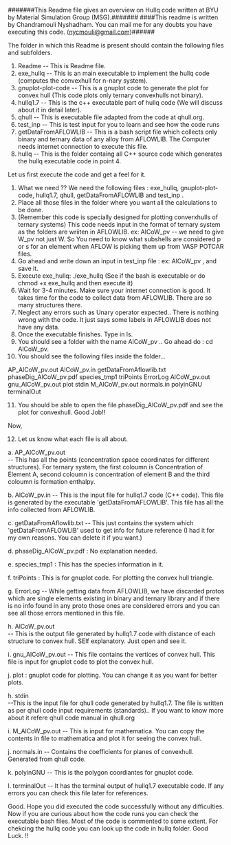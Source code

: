 
#######This Readme file gives an overview on Hullq code written at BYU by Material Simulation Group (MSG).#######
####This readme is written by Chandramouli Nyshadham. You can mail me for any doubts you have executing this code. (nycmouli@gmail.com)######


  
The folder in which this Readme is present should contain the following files and subfolders. 

 1.  Readme    	    	 -- This is Readme file.             
 2.  exe_hullq 	       	 -- This is an main executable to implement the hullq code (computes the convexhull for n-nary system).
 3.  gnuplot-plot-code   -- This is a gnuplot code to generate the plot for convex hull (This code plots only ternary convexhulls not binary). 
 4.  hullq1.7 		 -- This is the c++ executable part of hullq code (We will discuss about it in detail later).
 5.  qhull		 -- This is executable file adapted from the code at qhull.org.
 6.  test_inp  		 -- This is test input for you to learn and see how the code runs
 7.  getDataFromAFLOWLIB -- This is a bash script file which collects only binary and ternary data of any alloy from AFLOWLIB. The Computer needs internet connection to execute this file. 
 8.  hullq               -- This is the folder containg all C++ source code which generates the hullq executable code in point 4.

 

Let us first execute the code and get a feel for it. 

1.  What we need ?? 
    We need the following files : exe_hullq, gnuplot-plot-code, hullq1.7, qhull, getDataFromAFLOWLIB and test_inp .
2.  Place all those files in the folder where you want all the calculations to be done.
3.  (Remember this code is specially designed for plotting converxhulls of ternary systems) This code needs input in the format of ternary system as the folders are wriiten in AFLOWLIB.
    ex: AlCoW_pv -- we need to give W_pv not just W. So You need to know what subshells are considered p or s for an element when AFLOW is picking them up from VASP POTCAR files.
4.  Go ahead and write down an input in test_inp file : ex: AlCoW_pv , and save it.
5.  Execute exe_hullq:   ./exe_hullq   (See if the bash is executable or do chmod +x exe_hullq and then execute it)
6.  Wait for 3-4 minutes. Make sure your internet connection is good. It takes time for the code to collect data from AFLOWLIB. There are so many structures there.
7.  Neglect any errors such as Unary operator expected.. There is nothing wrong with the code. It just says some labels in AFLOWLIB does not have any data. 
8.  Once the executable finishes. Type in ls.
9.  You should see a folder with the name AlCoW_pv .. Go ahead do : cd AlCoW_pv.
10. You should see the following files inside the folder... 

AP_AlCoW_pv.out       AlCoW_pv.in           getDataFromAflowlib.txt   phaseDig_AlCoW_pv.pdf	species_tmp1              triPoints
ErrorLog              AlCoW_pv.out          gnu_AlCoW_pv.out          plot                      stdin
M_AlCoW_pv.out        normals.in	    polyinGNU                 terminalOut

11. You should be able to open the file phaseDig_AlCoW_pv.pdf and see the plot for convexhull. Good Job!!

Now,

12. Let us know what each file is all about. 

a. AP_AlCoW_pv.out  
-- This has all the points (concentration space coordinates for different structures). For ternary system, the first coloumn is Concentration of Element A, second coloumn is concentration of element B and the third coloumn is formation enthalpy.

b. AlCoW_pv.in
-- This is the input file for hullq1.7 code (C++ code). This file is generated by the executable 'getDataFromAFLOWLIB'. This file has all the info collected from AFLOWLIB.

c. getDataFromAflowlib.txt 
-- This just contains the system which 'getDataFromAFLOWLIB' used to get info  for future reference (I had it for my own reasons. You can delete it if you want.)

d. phaseDig_AlCoW_pv.pdf  : No explanation needed.

e. species_tmp1 : This has the species information in it. 

f. triPoints : This is for gnuplot code. For plotting the convex hull triangle. 

g. ErrorLog 
-- While getting data from AFLOWLIB, we have  discarded protos which are single elements existing in binary and ternary library and if there is no info found in any proto those ones are considered errors and you can see all those errors mentioned in this file.


h. AlCoW_pv.out  
-- This is the output file generated by hullq1.7 code with distance of each structure to convex hull. SElf explanatory. Just open and see it. 

i. gnu_AlCoW_pv.out
-- This file contains the vertices of convex hull. This file is input for gnuplot code to plot the convex hull.          

j. plot : gnuplot code for plotting. You can change it as you want for better plots.

h. stdin  
--This is the input file for qhull code generated by hullq1.7. The file is written as per qhull code input requirements (standards).. If you want to know more about it refere qhull code manual in qhull.org

i. M_AlCoW_pv.out
-- This is input for mathematica. You can copy the contents in file to mathematica and plot it for seeing the convex hull.

j. normals.in 
-- Contains the coefficients for planes of convexhull.  Generated from qhull code. 

k. polyinGNU
-- This is the polygon coordiantes for gnuplot code. 

l. terminalOut
-- It has the terminal output of hullq1.7 executable code. If any errors you can check this file later for references. 


Good. Hope you did executed the code successfully without any difficulties. Now if you are curious about how the code runs you can check the executable bash files. Most of the code is commented to some extent. For chekcing the hullq code you can look up the code in hullq folder. Good Luck. !!   
  
 
